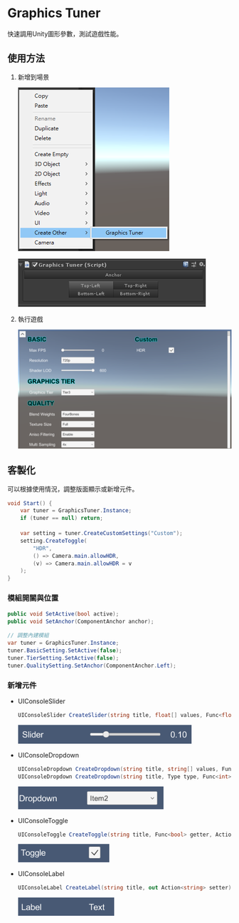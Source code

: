 # Graphics Tuner

快速調用Unity圖形參數，測試遊戲性能。

## 使用方法

1. 新增到場景

    ![Create](./readme_assets/create_instance.png)

    ![Anchor](./readme_assets/switch_anchor.png)

2. 執行遊戲

    ![Run](./readme_assets/graphics_tuner.png)

## 客製化

可以根據使用情況，調整版面顯示或新增元件。

```csharp
void Start() {
    var tuner = GraphicsTuner.Instance;
    if (tuner == null) return;

    var setting = tuner.CreateCustomSettings("Custom");
    setting.CreateToggle(
        "HDR",
        () => Camera.main.allowHDR,
        (v) => Camera.main.allowHDR = v
    );
}
```

### 模組開關與位置

```csharp
public void SetActive(bool active);
public void SetAnchor(ComponentAnchor anchor);
```

```csharp
// 調整內建模組
var tuner = GraphicsTuner.Instance;
tuner.BasicSetting.SetActive(false);
tuner.TierSetting.SetActive(false);
tuner.QualitySetting.SetAnchor(ComponentAnchor.Left);
```

### 新增元件

+ UIConsoleSlider

    ```csharp
    UIConsoleSlider CreateSlider(string title, float[] values, Func<float> getter, Action<float> setter, Action<float> onChange = null);
    ```

    ![Slider](./readme_assets/slider.png)

+ UIConsoleDropdown

    ```csharp
    UIConsoleDropdown CreateDropdown(string title, string[] values, Func<int> getter, Action<int> setter, Action<int> onChange = null);
    UIConsoleDropdown CreateDropdown(string title, Type type, Func<int> getter, Action<int> setter, Action<int> onChange = null);
    ```

    ![Dropdown](./readme_assets/dropdown.png)

+ UIConsoleToggle

    ```csharp
    UIConsoleToggle CreateToggle(string title, Func<bool> getter, Action<bool> setter, Action<bool> onChange = null);
    ```

    ![Toggle](./readme_assets/toggle.png)

+ UIConsoleLabel

    ```csharp
    UIConsoleLabel CreateLabel(string title, out Action<string> setter);
    ```

    ![Label](./readme_assets/label.png)
